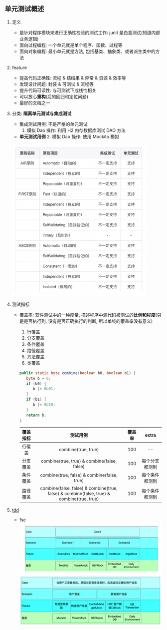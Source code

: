 ## 单元测试概述

1. 定义

   - 是针对程序模块来进行正确性检验的测试工作: junit 是白盒测试(知道内部业务逻辑)
   - 面向过程编程: 一个单元就是单个程序、函数、过程等
   - 面向对象编程: 最小单元就是方法, 包括基类、抽象类、或者派生类中的方法

2. feature

   - 提高代码正确性: 流程 & 结结果 & 异常 & 资源 & 效率等
   - 发现设计问题: 封装 & 可测试 & 流程等
   - 提升代码可读性: 与可测试下成线性相关
   - 可以放心**重构**(后的回归和定位问题)
   - 最好的文档之一

3. 分类: **隔离单元测试与集成测试**

   - 集成测试用例: 不是严格的单元测试
     1. 模拟 Dao 操作: 利用 H2 内存数据库测试 DAO 方法
   - **单元测试用例** 2. 模拟 Dao 操作: 使用 Mockito 模拟

   ![avatar](/static/image/test/junit-type.png)

4. 测试指标

   - 覆盖率: 软件测试中的一种度量, 描述程序中源代码被测试的**比例和程度**(只是是否执行到, 没有是否正确执行的判断, 所以单纯的覆盖率没有意义)

     1. 行覆盖
     2. 分支覆盖
     3. 条件覆盖
     4. 路径覆盖
     5. 方法覆盖
     6. 类覆盖

     ```java
     public static byte combine(boolean b0, boolean b1) {
        byte b = 0;
        if (b0) {
           b |= 0b01;
        }
        if (b1) {
           b |= 0b10;
        }
        return b;
     }
     ```

     | 覆盖指标 |                                         测试用例                                          | 覆盖率 |     extra      |
     | :------: | :---------------------------------------------------------------------------------------: | :----: | :------------: |
     |  行覆盖  |                                    combine(true, true)                                    |  100   |       --       |
     | 分支覆盖 |                        combine(true, true) & combine(false, false)                        |  100   | 每个分支都测到 |
     | 条件覆盖 |                        combine(true, false) & combine(false, true)                        |  100   | 每个条件都测到 |
     | 路径覆盖 | combine(false, false) & combine(true, false) & combine(false, true) & combine(true, true) |  100   | 每个条件都测到 |

5. [tdd](https://mp.weixin.qq.com/s?__biz=MzIzOTU0NTQ0MA==&mid=2247500445&idx=1&sn=e60a73201721519e320ad6ab129d3bdc)

   - fsc
     ![avatar](/static/image/test/junit-tdd-fsc.png)
     ![avatar](/static/image/test/junit-tdd-fsc-sample.png)

